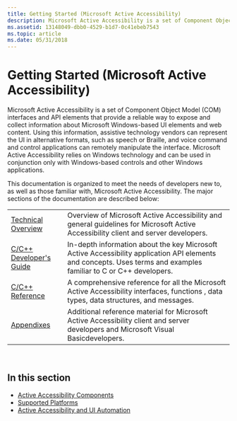 ```yaml
---
title: Getting Started (Microsoft Active Accessibility)
description: Microsoft Active Accessibility is a set of Component Object Model (COM) interfaces and API elements that provide a reliable way to expose and collect information about Microsoft Windows-based UI elements and web content.
ms.assetid: 13148049-dbb0-4529-b1d7-0c41ebeb7543
ms.topic: article
ms.date: 05/31/2018
---
```


# Getting Started (Microsoft Active Accessibility)

Microsoft Active Accessibility is a set of Component Object Model (COM) interfaces and API elements that provide a reliable way to expose and collect information about Microsoft Windows-based UI elements and web content. Using this information, assistive technology vendors can represent the UI in alternative formats, such as speech or Braille, and voice command and control applications can remotely manipulate the interface. Microsoft Active Accessibility relies on Windows technology and can be used in conjunction only with Windows-based controls and other Windows applications.

This documentation is organized to meet the needs of developers new to, as well as those familiar with, Microsoft Active Accessibility. The major sections of the documentation are described below:



|                                                        |                                                                                                                                                                   |
|--------------------------------------------------------|-------------------------------------------------------------------------------------------------------------------------------------------------------------------|
| [Technical Overview](technical-overview.md)           | Overview of Microsoft Active Accessibility and general guidelines for Microsoft Active Accessibility client and server developers.                                |
| [C/C++ Developer's Guide](c-c---developer-s-guide.md) | In-depth information about the key Microsoft Active Accessibility application API elements and concepts. Uses terms and examples familiar to C or C++ developers. |
| [C/C++ Reference](c-c---reference.md)                 | A comprehensive reference for all the Microsoft Active Accessibility interfaces, functions , data types, data structures, and messages.                           |
| [Appendixes](appendixes.md)                           | Additional reference material for Microsoft Active Accessibility client and server developers and Microsoft Visual Basicdevelopers.                               |



 

## In this section

-   [Active Accessibility Components](sdk-components.md)
-   [Supported Platforms](supported-platforms.md)
-   [Active Accessibility and UI Automation](active-accessibility-and-ui-automation.md)

 

 




